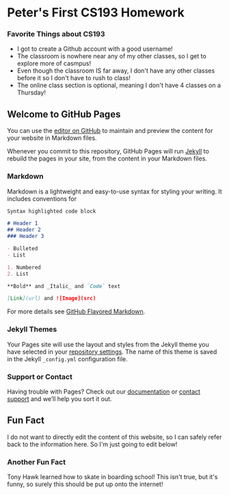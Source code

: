# Peter's First CS193 Homework

### Favorite Things about CS193

- I got to create a Github account with a good username!
- The classroom is nowhere near any of my other classes, so I get to explore more of casmpus!
- Even though the classroom IS far away, I don't have any other classes before it so I don't have to rush to class!
- The online class section is optional, meaning I don't have 4 classes on a Thursday!


## Welcome to GitHub Pages

You can use the [editor on GitHub](https://github.com/kalutes/CS193_Fall18_Lab1/edit/master/index.md) to maintain and preview the content for your website in Markdown files.

Whenever you commit to this repository, GitHub Pages will run [Jekyll](https://jekyllrb.com/) to rebuild the pages in your site, from the content in your Markdown files.

### Markdown

Markdown is a lightweight and easy-to-use syntax for styling your writing. It includes conventions for

```markdown
Syntax highlighted code block

# Header 1
## Header 2
### Header 3

- Bulleted
- List

1. Numbered
2. List

**Bold** and _Italic_ and `Code` text

[Link](url) and ![Image](src)
```

For more details see [GitHub Flavored Markdown](https://guides.github.com/features/mastering-markdown/).

### Jekyll Themes

Your Pages site will use the layout and styles from the Jekyll theme you have selected in your [repository settings](https://github.com/kalutes/CS193_Fall18_Lab1/settings). The name of this theme is saved in the Jekyll `_config.yml` configuration file.

### Support or Contact

Having trouble with Pages? Check out our [documentation](https://help.github.com/categories/github-pages-basics/) or [contact support](https://github.com/contact) and we’ll help you sort it out.

## Fun Fact

I do not want to directly edit the content of this website, so I can safely refer back to the information here. So I'm just going to edit below!

### Another Fun Fact

Tony Hawk learned how to skate in boarding school!
This isn't true, but it's funny, so surely this should be put up onto the internet!
